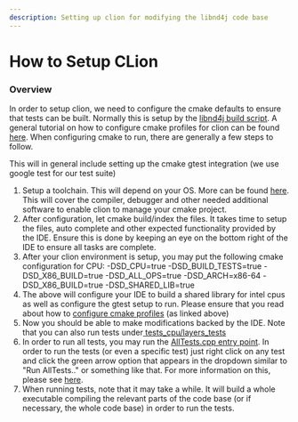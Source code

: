```yaml
---
description: Setting up clion for modifying the libnd4j code base
---
```


# How to Setup CLion

### Overview

In order to setup clion, we need to configure the cmake defaults to ensure that tests can be built. Normally this is setup by the [libnd4j build script](how-to-setup-clion.md#undefined). A general tutorial on how to configure cmake profiles  for clion can be found [here](https://www.jetbrains.com/clion/features/cmake-support.html). When configuring cmake to run, there are generally a few steps to follow.

This will in general include setting up the cmake gtest integration (we use google test for our test suite)

1. Setup a toolchain. This will depend on your OS. More can be found [here](https://www.jetbrains.com/help/clion/how-to-create-toolchain-in-clion.html). This will cover the compiler, debugger and other needed additional software to enable clion to manage your cmake project.
2. After configuration, let cmake build/index the files. It takes time to setup the files, auto complete and other expected functionality provided by the IDE. Ensure this is done by keeping an eye on the bottom right of the IDE to ensure all tasks are complete.
3. After your clion environment is setup, you may put the following cmake configuration for CPU:  -DSD\_CPU=true -DSD\_BUILD\_TESTS=true -DSD\_X86\_BUILD=true -DSD\_ALL\_OPS=true -DSD\_ARCH=x86-64 -DSD\_X86\_BUILD=true -DSD\_SHARED\_LIB=true
4. The above will configure your IDE to build a shared library for intel cpus as well as configure the gtest setup to run. Please ensure that you read about how to [configure cmake profiles](https://www.jetbrains.com/clion/features/cmake-support.html) (as linked above)
5. Now you should be able to make modifications backed by the IDE. Note that you can also run tests under[ tests_cpu/layers_tests](https://github.com/eclipse/deeplearning4j/tree/b838f7206e8ffc2addd795f09d85fb3815de7a37/libnd4j/tests\_cpu/layers\_tests)
6. In order to run all tests, you may run the [AllTests.cpp entry point](https://github.com/eclipse/deeplearning4j/blob/6dc7e2f08f1222d4384a5bc320f554fc3f3ef405/libnd4j/tests\_cpu/layers\_tests/AllTests.cpp). In order to run the tests (or even a specific test) just right click on any test and click the green arrow option that appears in the dropdown similar to "Run AllTests.." or something like that. For more information on this, please see [here](https://www.jetbrains.com/help/clion/creating-google-test-run-debug-configuration-for-test.html#add-google-tests).
7. When running tests, note that it may take a while. It will build a whole executable compiling the relevant parts of the code base (or if necessary, the whole code base) in order to run the tests.



